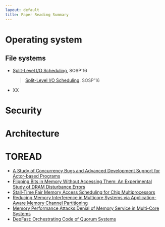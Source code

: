 ```yaml
---
layout: default
title: Paper Reading Summary
---
```


# Operating system

## File systems

- [Split-Level I/O Scheduling](https://dl.acm.org/doi/pdf/10.1145/2815400.2815421), SOSP'16

  > [Split-Level I/O Scheduling](https://dl.acm.org/doi/pdf/10.1145/2815400.2815421), SOSP'16

- XX



# Security



# Architecture



# TOREAD

- [A Study of Concurrency Bugs and Advanced Development Support for Actor-based Programs](https://arxiv.org/pdf/1706.07372)
- [Flipping Bits in Memory Without Accessing Them: An Experimental Study of DRAM Disturbance Errors](https://users.ece.cmu.edu/~yoonguk/papers/kim-isca14.pdf)
- [Stall-Time Fair Memory Access Scheduling for Chip Multiprocessors](https://people.inf.ethz.ch/omutlu/pub/stfm_micro07.pdf)
- [Reducing Memory Interference in Multicore Systems via Application-Aware Memory Channel Partitioning](https://people.inf.ethz.ch/omutlu/pub/memory-channel-partitioning-micro11.pdf)
- [Memory Performance Attacks:Denial of Memory Service in Multi-Core Systems](https://users.ece.cmu.edu/~omutlu/pub/mph_usenix_security07.pdf)
- [DepFast: Orchestrating Code of Quorum Systems](https://www.usenix.org/system/files/atc22-luo.pdf)

